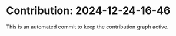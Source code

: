 # Contribution: 2024-12-24-16-46
This is an automated commit to keep the contribution graph active.
